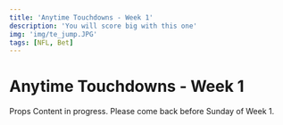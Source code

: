 ```yaml
---
title: 'Anytime Touchdowns - Week 1'
description: 'You will score big with this one'
img: 'img/te_jump.JPG'
tags: [NFL, Bet]
---
```


# Anytime Touchdowns - Week 1

Props Content in progress. Please come back before Sunday of Week 1.
